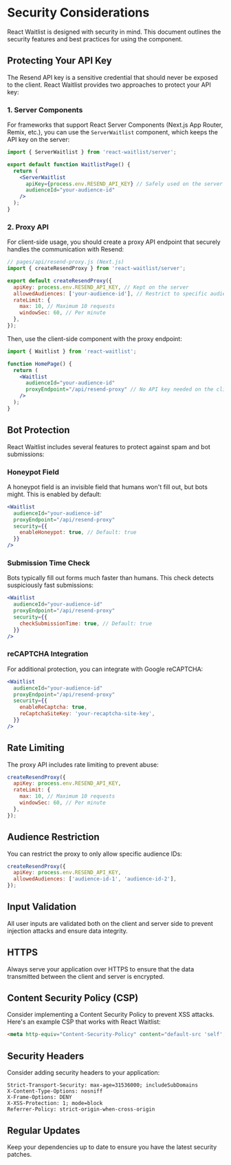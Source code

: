 # Security Considerations

React Waitlist is designed with security in mind. This document outlines the security features and best practices for using the component.

## Protecting Your API Key

The Resend API key is a sensitive credential that should never be exposed to the client. React Waitlist provides two approaches to protect your API key:

### 1. Server Components

For frameworks that support React Server Components (Next.js App Router, Remix, etc.), you can use the `ServerWaitlist` component, which keeps the API key on the server:

```jsx
import { ServerWaitlist } from 'react-waitlist/server';

export default function WaitlistPage() {
  return (
    <ServerWaitlist 
      apiKey={process.env.RESEND_API_KEY} // Safely used on the server
      audienceId="your-audience-id"
    />
  );
}
```

### 2. Proxy API

For client-side usage, you should create a proxy API endpoint that securely handles the communication with Resend:

```jsx
// pages/api/resend-proxy.js (Next.js)
import { createResendProxy } from 'react-waitlist/server';

export default createResendProxy({
  apiKey: process.env.RESEND_API_KEY, // Kept on the server
  allowedAudiences: ['your-audience-id'], // Restrict to specific audiences
  rateLimit: {
    max: 10, // Maximum 10 requests
    windowSec: 60, // Per minute
  },
});
```

Then, use the client-side component with the proxy endpoint:

```jsx
import { Waitlist } from 'react-waitlist';

function HomePage() {
  return (
    <Waitlist 
      audienceId="your-audience-id"
      proxyEndpoint="/api/resend-proxy" // No API key needed on the client
    />
  );
}
```

## Bot Protection

React Waitlist includes several features to protect against spam and bot submissions:

### Honeypot Field

A honeypot field is an invisible field that humans won't fill out, but bots might. This is enabled by default:

```jsx
<Waitlist 
  audienceId="your-audience-id"
  proxyEndpoint="/api/resend-proxy"
  security={{
    enableHoneypot: true, // Default: true
  }}
/>
```

### Submission Time Check

Bots typically fill out forms much faster than humans. This check detects suspiciously fast submissions:

```jsx
<Waitlist 
  audienceId="your-audience-id"
  proxyEndpoint="/api/resend-proxy"
  security={{
    checkSubmissionTime: true, // Default: true
  }}
/>
```

### reCAPTCHA Integration

For additional protection, you can integrate with Google reCAPTCHA:

```jsx
<Waitlist 
  audienceId="your-audience-id"
  proxyEndpoint="/api/resend-proxy"
  security={{
    enableReCaptcha: true,
    reCaptchaSiteKey: 'your-recaptcha-site-key',
  }}
/>
```

## Rate Limiting

The proxy API includes rate limiting to prevent abuse:

```jsx
createResendProxy({
  apiKey: process.env.RESEND_API_KEY,
  rateLimit: {
    max: 10, // Maximum 10 requests
    windowSec: 60, // Per minute
  },
});
```

## Audience Restriction

You can restrict the proxy to only allow specific audience IDs:

```jsx
createResendProxy({
  apiKey: process.env.RESEND_API_KEY,
  allowedAudiences: ['audience-id-1', 'audience-id-2'],
});
```

## Input Validation

All user inputs are validated both on the client and server side to prevent injection attacks and ensure data integrity.

## HTTPS

Always serve your application over HTTPS to ensure that the data transmitted between the client and server is encrypted.

## Content Security Policy (CSP)

Consider implementing a Content Security Policy to prevent XSS attacks. Here's an example CSP that works with React Waitlist:

```html
<meta http-equiv="Content-Security-Policy" content="default-src 'self'; script-src 'self' https://www.google.com/recaptcha/ https://www.gstatic.com/recaptcha/; frame-src https://www.google.com/recaptcha/; style-src 'self' 'unsafe-inline';">
```

## Security Headers

Consider adding security headers to your application:

```
Strict-Transport-Security: max-age=31536000; includeSubDomains
X-Content-Type-Options: nosniff
X-Frame-Options: DENY
X-XSS-Protection: 1; mode=block
Referrer-Policy: strict-origin-when-cross-origin
```

## Regular Updates

Keep your dependencies up to date to ensure you have the latest security patches. 